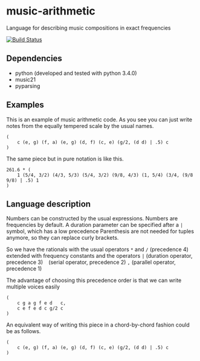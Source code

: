 # music-arithmetic
Language for describing music compositions in exact frequencies

[![Build Status](https://travis-ci.org/Chiel92/music-arithmetic.svg?branch=master)](https://travis-ci.org/Chiel92/music-arithmetic)

## Dependencies
- python (developed and tested with python 3.4.0)
- music21
- pyparsing

## Examples
This is an example of music arithmetic code.
As you see you can just write notes from the equally tempered scale by the usual names.
```
(
    c (e, g) (f, a) (e, g) (d, f) (c, e) (g/2, (d d) | .5) c
)
```
The same piece but in pure notation is like this.
```
261.6 * (
    1 (5/4, 3/2) (4/3, 5/3) (5/4, 3/2) (9/8, 4/3) (1, 5/4) (3/4, (9/8 9/8) | .5) 1
)
```

## Language description

Numbers can be constructed by the usual expressions.
Numbers are frequencies by default.
A duration parameter can be specified after a `|` symbol, which has a low precedence
Parenthesis are not needed for tuples anymore, so they can replace curly brackets.

So we have the rationals with the usual operators
`*` and `/` (precedence 4)
extended with frequency constants and the operators
`|` (duration operator, precedence 3)
` ` (serial operator, precedence 2)
`,` (parallel operator, precedence 1)

The advantage of choosing this precedence order is that we can write multiple voices easily
```
(
    c g a g f e d   c,
    c e f e d c g/2 c
)
```

An equivalent way of writing this piece in a chord-by-chord fashion could be as follows.
```
(
    c (e, g) (f, a) (e, g) (d, f) (c, e) (g/2, (d d) | .5) c
)
```
